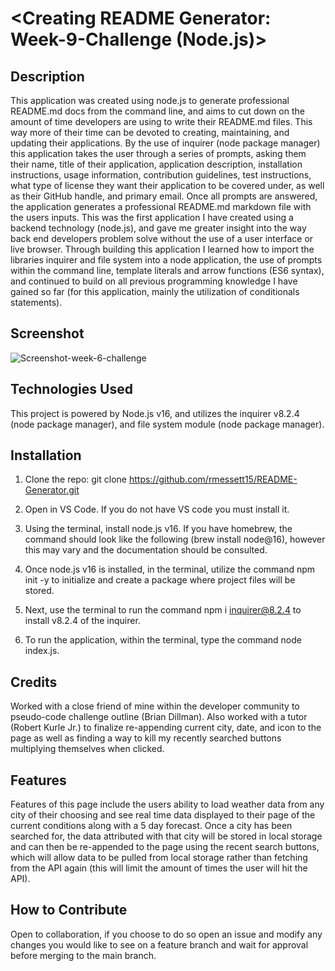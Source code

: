 # <Creating README Generator: Week-9-Challenge (Node.js)>

## Description

This application was created using node.js to generate professional README.md docs from the command line, and aims to cut down on the amount of time developers are using to write their README.md files. This way more of their time can be devoted to creating, maintaining, and updating their applications. By the use of inquirer (node package manager) this application takes the user through a series of prompts, asking them their name, title of their application, application description, installation instructions, usage information, contribution guidelines, test instructions, what type of license they want their application to be covered under, as well as their GitHub handle, and primary email. Once all prompts are answered, the application generates a professional README.md markdown file with the users inputs. This was the first application I have created using a backend technology (node.js), and gave me greater insight into the way back end developers problem solve without the use of a user interface or live browser. Through building this application I learned how to import the libraries inquirer and file system into a node application, the use of prompts within the command line, template literals and arrow functions (ES6 syntax), and continued to build on all previous programming knowledge I have gained so far (for this application, mainly the utilization of conditionals statements).

## Screenshot

![Screenshot-week-6-challenge](https://user-images.githubusercontent.com/120127903/226476502-3a8bce9e-6816-4d7a-a7b6-10dd59a2cd8a.png)

## Technologies Used

This project is powered by Node.js v16, and utilizes the inquirer v8.2.4 (node package manager), and file system module (node package manager).

## Installation

1. Clone the repo:
   git clone https://github.com/rmessett15/README-Generator.git

2. Open in VS Code. If you do not have VS code you must install it.

3. Using the terminal, install node.js v16. If you have homebrew, the command should look like the following (brew install node@16), however this may vary and the documentation should be consulted.

4. Once node.js v16 is installed, in the terminal, utilize the command npm init -y to initialize and create a package where project files will be stored.

5. Next, use the terminal to run the command npm i inquirer@8.2.4 to install v8.2.4 of the inquirer.

6. To run the application, within the terminal, type the command node index.js.

## Credits

Worked with a close friend of mine within the developer community to pseudo-code challenge outline (Brian Dillman). Also worked with a tutor (Robert Kurle Jr.) to finalize re-appending current city, date, and icon to the page as well as finding a way to kill my recently searched buttons multiplying themselves when clicked.

## Features

Features of this page include the users ability to load weather data from any city of their choosing and see real time data displayed to their page of the current conditions along with a 5 day forecast. Once a city has been searched for, the data attributed with that city will be stored in local storage and can then be re-appended to the page using the recent search buttons, which will allow data to be pulled from local storage rather than fetching from the API again (this will limit the amount of times the user will hit the API).

## How to Contribute

Open to collaboration, if you choose to do so open an issue and modify any changes you would like to see on a feature branch and wait for approval before merging to the main branch.
